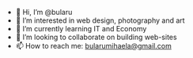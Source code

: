 - 👋 Hi, I’m @bularu
- 👀 I’m interested in web design, photography and art
- 🌱 I’m currently learning IT and Economy
- 💞️ I’m looking to collaborate on building web-sites
- 📫 How to reach me: bularumihaela@gmail.com

